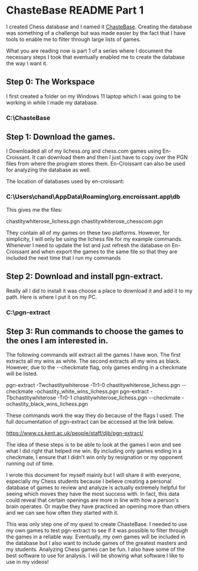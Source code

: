 # ChasteBase README Part 1

I created Chess database and I named it [ChasteBase](https://www.patreon.com/posts/chastebase-1-0-116762555). Creating the database was something of a challenge but was made easier by the fact that I have tools to enable me to filter through large lists of games.

What you are reading now is part 1 of a series where I document the necessary steps I took that eventually enabled me to create the database the way I want it.

## Step 0: The Workspace

I first created a folder on my Windows 11 laptop which I was going to be working in while I made my database.

### C:\ChasteBase

## Step 1:  Download the games.

I Downloaded all of my lichess.org and chess.com games using En-Croissant. It can download them and then I just have to copy over the PGN files from where the program stores them. En-Croissant can also be used for analyzing the database as well.

The location of databases used by en-croissant:

### C:\Users\chand\AppData\Roaming\org.encroissant.app\db

This gives me the files:

chastitywhiterose_lichess.pgn
chastitywhiterose_chesscom.pgn

They contain all of my games on these two platforms.  However, for simplicity, I will only be using the lichess file for my example commands. Whenever I need to update the list and just refresh the database on En-Croissant and when export the games to the same file so that they are included the next time that I run my commands

## Step 2: Download and install pgn-extract.

Really all I did to install it was choose a place to download it and add it to my path. Here is where I put it on my PC.

### C:\pgn-extract

## Step 3: Run commands to choose the games to the ones I am interested in.

The following commands will extract all the games I have won. The first extracts all my wins as white. The second extracts all my wins as black. However, due to the --checkmate flag, only games ending in a checkmate will be listed.

pgn-extract -Twchastitywhiterose -Tr1-0 chastitywhiterose_lichess.pgn --checkmate -ochastity_white_wins_lichess.pgn
pgn-extract -Tbchastitywhiterose -Tr0-1 chastitywhiterose_lichess.pgn --checkmate -ochastity_black_wins_lichess.pgn

These commands work the way they do because of the flags I used. The full documentation of pgn-extract can be accessed at the link below.

<https://www.cs.kent.ac.uk/people/staff/djb/pgn-extract/>

The idea of these steps is to be able to look at the games I won and see what I did right that helped me win. By including only games ending in a checkmate, I ensure that I didn't win only by resignation or my opponent running out of time.

I wrote this document for myself mainly but I will share it with everyone, especially my Chess students because I believe creating a personal database of games to review and analyze is actually extremely helpful for seeing which moves they have the most success with. In fact, this data could reveal that certain openings are more in line with how a person's brain operates. Or maybe they have practiced an opening more than others and we can see how often they started with it.

This was only step one of my quest to create ChasteBase. I needed to use my own games to test pgn-extract to see if it was possible to filter through the games in a reliable way. Eventually, my own games will be included in the database but I also want to include games of the greatest masters and my students. Analyzing Chess games can be fun. I also have some of the best software to use for analysis. I will be showing what software I like to use in my videos!

